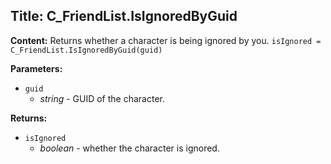 ## Title: C_FriendList.IsIgnoredByGuid

**Content:**
Returns whether a character is being ignored by you.
`isIgnored = C_FriendList.IsIgnoredByGuid(guid)`

**Parameters:**
- `guid`
  - *string* - GUID of the character.

**Returns:**
- `isIgnored`
  - *boolean* - whether the character is ignored.
